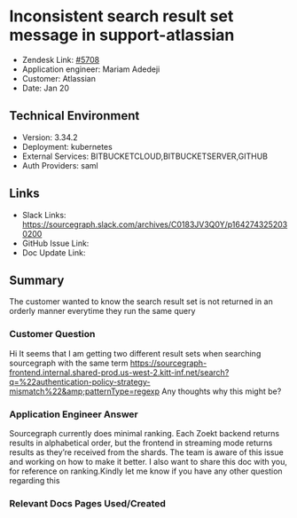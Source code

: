 
# Inconsistent search result set message in support-atlassian <!-- Ticket Title  Hint: include keywords to make it searchable -->

- Zendesk Link: [#5708](https://sourcegraph.zendesk.com/agent/tickets/5708)
- Application engineer: Mariam Adedeji
- Customer: Atlassian <!-- Redact if this contains personally identifying information -->
- Date: Jan 20

<!-- Data populated from integration, speak to Ben Gordon or Michael Bali if not working -->
<!-- During Internal team trial, fill missing data manually (we are waiting for all data to sync) -->

## Technical Environment
- Version: 3.34.2​
- Deployment: kubernetes
- External Services: BITBUCKETCLOUD,BITBUCKETSERVER,GITHUB
- Auth Providers: saml


## Links
<!-- Data for application engineer manual entry -->
- Slack Links: https://sourcegraph.slack.com/archives/C0183JV3Q0Y/p1642743252030200
- GitHub Issue Link:
- Doc Update Link:

## Summary
The customer wanted to know the search result set is not returned in an orderly manner everytime they run the same query
### Customer Question

Hi It seems that I am getting two different result sets when searching sourcegraph with the same term
https://sourcegraph-frontend.internal.shared-prod.us-west-2.kitt-inf.net/search?q=%22authentication-policy-strategy-mismatch%22&amp;patternType=regexp
Any thoughts why this might be?

### Application Engineer Answer
Sourcegraph currently does minimal ranking. Each Zoekt backend returns results in alphabetical order, but the frontend in streaming mode returns results as they’re received from the shards. The team is aware of this issue and working on how to make it better. I also want to share this doc with you, for reference on ranking.Kindly let me know if you have any other question regarding this

### Relevant Docs Pages Used/Created
